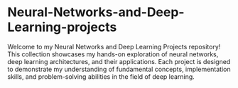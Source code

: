 # Neural-Networks-and-Deep-Learning-projects
Welcome to my Neural Networks and Deep Learning Projects repository! This collection showcases my hands-on exploration of neural networks, deep learning architectures, and their applications. Each project is designed to demonstrate my understanding of fundamental concepts, implementation skills, and problem-solving abilities in the field of deep learning.

